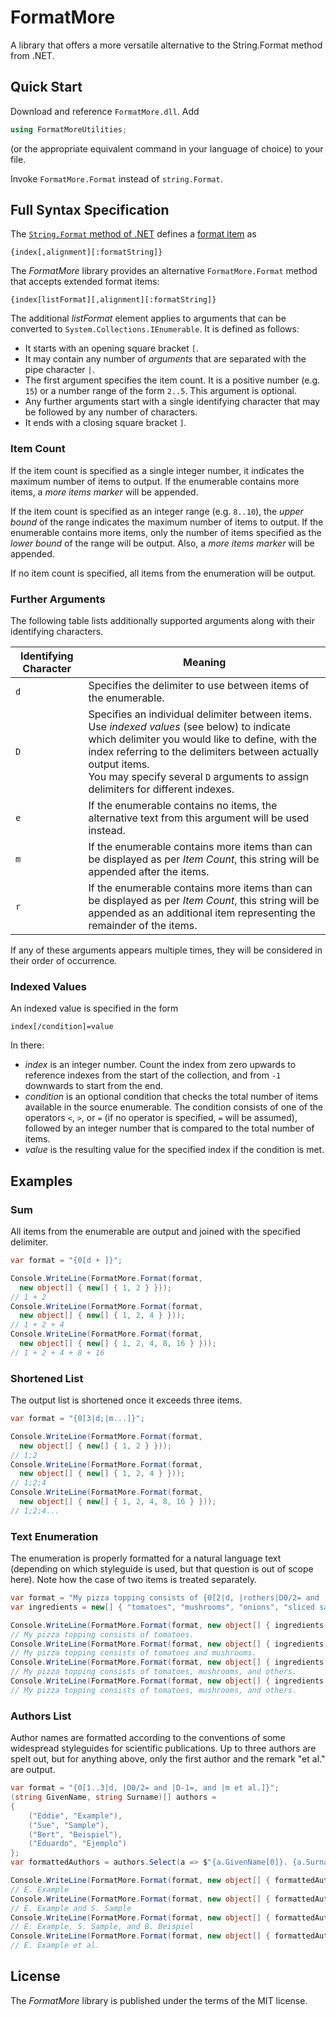 # FormatMore

A library that offers a more versatile alternative to the String.Format method from .NET.

## Quick Start

Download and reference `FormatMore.dll`.
Add

```csharp
using FormatMoreUtilities;
```

(or the appropriate equivalent command in your language of choice) to your file.

Invoke `FormatMore.Format` instead of `string.Format`.

## Full Syntax Specification

The [`String.Format` method of .NET](https://docs.microsoft.com/en-us/dotnet/api/system.string.format) defines a [format item](https://docs.microsoft.com/en-us/dotnet/api/system.string.format#the-format-item) as

    {index[,alignment][:formatString]}

The *FormatMore* library provides an alternative `FormatMore.Format` method that accepts extended format items:

    {index[listFormat][,alignment][:formatString]}

The additional *listFormat* element applies to arguments that can be converted to `System.Collections.IEnumerable`.
It is defined as follows:

- It starts with an opening square bracket `[`.
- It may contain any number of *arguments* that are separated with the pipe character `|`.
- The first argument specifies the item count. It is a positive number (e.g. `15`) or a number range of the form `2..5`. This argument is optional.
- Any further arguments start with a single identifying character that may be followed by any number of characters.
- It ends with a closing square bracket `]`.

### Item Count

If the item count is specified as a single integer number, it indicates the maximum number of items to output.
If the enumerable contains more items, a *more items marker* will be appended.

If the item count is specified as an integer range (e.g. `8..10`), the *upper bound* of the range indicates the maximum number of items to output.
If the enumerable contains more items, only the number of items specified as the *lower bound* of the range will be output.
Also, a *more items marker* will be appended.

If no item count is specified, all items from the enumeration will be output.

### Further Arguments

The following table lists additionally supported arguments along with their identifying characters.

| Identifying Character | Meaning |
| -- | -- |
| `d` | Specifies the delimiter to use between items of the enumerable. |
| `D` | Specifies an individual delimiter between items. Use *indexed values* (see below) to indicate which delimiter you would like to define, with the index referring to the delimiters between actually output items.<br />You may specify several `D` arguments to assign delimiters for different indexes. |
| `e` | If the enumerable contains no items, the alternative text from this argument will be used instead. |
| `m` | If the enumerable contains more items than can be displayed as per *Item Count*, this string will be appended after the items. |
| `r` | If the enumerable contains more items than can be displayed as per *Item Count*, this string will be appended as an additional item representing the remainder of the items. |

If any of these arguments appears multiple times, they will be considered in their order of occurrence.

### Indexed Values

An indexed value is specified in the form

    index[/condition]=value

In there:

- *index* is an integer number. Count the index from zero upwards to reference indexes from the start of the collection, and from `-1` downwards to start from the end.
- *condition* is an optional condition that checks the total number of items available in the source enumerable. The condition consists of one of the operators `<`, `>`, or `=` (if no operator is specified, `=` will be assumed), followed by an integer number that is compared to the total number of items.
- *value* is the resulting value for the specified index if the condition is met.

## Examples

### Sum

All items from the enumerable are output and joined with the specified delimiter.

```csharp
var format = "{0[d + ]}";

Console.WriteLine(FormatMore.Format(format,
  new object[] { new[] { 1, 2 } }));
// 1 + 2
Console.WriteLine(FormatMore.Format(format,
  new object[] { new[] { 1, 2, 4 } }));
// 1 + 2 + 4
Console.WriteLine(FormatMore.Format(format,
  new object[] { new[] { 1, 2, 4, 8, 16 } }));
// 1 + 2 + 4 + 8 + 16
```

### Shortened List

The output list is shortened once it exceeds three items.

```csharp
var format = "{0[3|d;|m...]}";

Console.WriteLine(FormatMore.Format(format,
  new object[] { new[] { 1, 2 } }));
// 1;2
Console.WriteLine(FormatMore.Format(format,
  new object[] { new[] { 1, 2, 4 } }));
// 1;2;4
Console.WriteLine(FormatMore.Format(format,
  new object[] { new[] { 1, 2, 4, 8, 16 } }));
// 1;2;4...
```

### Text Enumeration

The enumeration is properly formatted for a natural language text (depending on which styleguide is used, but that question is out of scope here). Note how the case of two items is treated separately.

```csharp
var format = "My pizza topping consists of {0[2|d, |rothers|D0/2= and |D-1=, and ]}.";
var ingredients = new[] { "tomatoes", "mushrooms", "onions", "sliced sausages", "spinach leaves" };

Console.WriteLine(FormatMore.Format(format, new object[] { ingredients.Take(1) }));
// My pizza topping consists of tomatoes.
Console.WriteLine(FormatMore.Format(format, new object[] { ingredients.Take(2) }));
// My pizza topping consists of tomatoes and mushrooms.
Console.WriteLine(FormatMore.Format(format, new object[] { ingredients.Take(3) }));
// My pizza topping consists of tomatoes, mushrooms, and others.
Console.WriteLine(FormatMore.Format(format, new object[] { ingredients.Take(5) }));
// My pizza topping consists of tomatoes, mushrooms, and others.
```

### Authors List

Author names are formatted according to the conventions of some widespread styleguides for scientific publications. Up to three authors are spelt out, but for anything above, only the first author and the remark "et al." are output.

```csharp
var format = "{0[1..3|d, |D0/2= and |D-1=, and |m et al.]}";
(string GivenName, string Surname)[] authors =
{
    ("Eddie", "Example"),
    ("Sue", "Sample"),
    ("Bert", "Beispiel"),
    ("Eduardo", "Ejemplo")
};
var formattedAuthors = authors.Select(a => $"{a.GivenName[0]}. {a.Surname}");

Console.WriteLine(FormatMore.Format(format, new object[] { formattedAuthors.Take(1) }));
// E. Example
Console.WriteLine(FormatMore.Format(format, new object[] { formattedAuthors.Take(2) }));
// E. Example and S. Sample
Console.WriteLine(FormatMore.Format(format, new object[] { formattedAuthors.Take(3) }));
// E. Example, S. Sample, and B. Beispiel
Console.WriteLine(FormatMore.Format(format, new object[] { formattedAuthors.Take(4) }));
// E. Example et al.
```

## License

The *FormatMore* library is published under the terms of the MIT license.